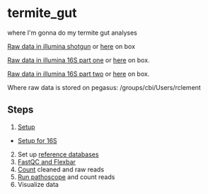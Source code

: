 # termite_gut
where I'm gonna do my termite gut analyses

[Raw data in illumina shotgun](https://basespace.illumina.com/run/189768585/Gibson_Clement_breastmilk_termitegut_0110_20190709) or [here](https://gwu.app.box.com/folder/81687457352) on box

[Raw data in illumina 16S part one](https://basespace.illumina.com/projects/138622490/about) or [here](https://gwu.app.box.com/folder/82761197082) on box.

[Raw data in illumina 16S part two](https://basespace.illumina.com/projects/205602397) or [here](https://gwu.app.box.com/folder/125030774550) on box.

Where raw data is stored on pegasus: /groups/cbi/Users/rclement

## Steps
1. [Setup](setup.md)
* [Setup for 16S](setup16S.md)
2. Set up [reference databases](ref.md)
3. [FastQC and Flexbar](fastqc.md)
4. [Count](readcounts.md) cleaned and raw reads
5. [Run pathoscope](pathoscope.md) and count reads
6. Visualize data
